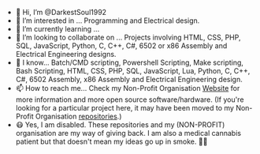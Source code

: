 - 👋 Hi, I’m @DarkestSoul1992
- 👀 I’m interested in ... Programming and Electrical design.
- 🌱 I’m currently learning ...
- 🏢 I’m looking to collaborate on ... Projects involving HTML, CSS, PHP, SQL, JavaScript, Python, C, C++, C#, 6502 or x86 Assembly and Electrical Engineering designs.
- 🧠 I know... Batch/CMD scripting, Powershell Scripting, Make scripting, Bash Scripting, HTML, CSS, PHP, SQL, JavaScript, Lua, Python, C, C++, C#, 6502 Assembly, x86 Assembly and Electrical Engineering design.
- 📫 How to reach me... Check my Non-Profit Organisation [Website](https://wolfnet-computing.com) for more information and more open source software/hardware. (If you're looking for a particular project here, it may have been moved to my Non-Profit Organisation [repositories](https://github.com/orgs/WolfNet-Computing/repositories).)
- 😷 Yes, I am disabled. These repositories and my (NON-PROFIT) organisation are my way of giving back. I am also a medical cannabis patient but that doesn't mean my ideas go up in smoke. 😶‍🌫️
<!---
DarkestSoul1992/DarkestSoul1992 is a ✨ special ✨ repository because its `README.md` (this file) appears on your GitHub profile.
You can click the Preview link to take a look at your changes.
--->
